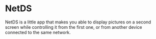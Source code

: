 # NetDS
NetDS is a little app that makes you able to display pictures on a second screen while controlling it from the first one, or from another device connected to the same network.
